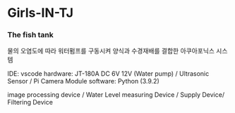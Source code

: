 # Girls-IN-TJ
<h3>The fish tank</h3>
<div></div>
물의 오염도에 따라 워터펌프를 구동시켜 양식과 수경재배를 결합한 아쿠아포닉스 시스템

IDE: vscode
hardware: JT-180A DC 6V 12V (Water pump) / Ultrasonic Sensor / Pi Camera Module
software: Python (3.9.2)

image processing device / Water Level measuring Device / Supply Device/ Filtering Device
